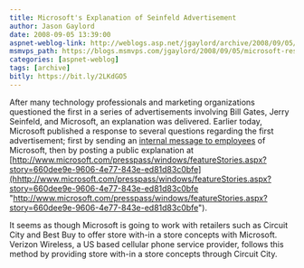 ```yaml
---
title: Microsoft's Explanation of Seinfeld Advertisement
author: Jason Gaylord
date: 2008-09-05 13:39:00
aspnet-weblog-link: http://weblogs.asp.net/jgaylord/archive/2008/09/05/microsoft-responds-about-seinfeld-advertisement.aspx
msmvps_path: https://blogs.msmvps.com/jgaylord/2008/09/05/microsoft-responds-about-seinfeld-advertisement/
categories: [aspnet-weblog]
tags: [archive]
bitly: https://bit.ly/2LKdGO5
---
```


After many technology professionals and marketing organizations questioned the first in a series of advertisements involving Bill Gates, Jerry Seinfeld, and Microsoft, an explanation was delivered. Earlier today, Microsoft published a response to several questions regarding the first advertisement; first by sending an [internal message to employees](hhttp://www.techcrunch.com/2008/09/04/microsoft-ads-first-phase-to-engage-consumers-spark-conversation/) of Microsoft, then by posting a public explanation at [http://www.microsoft.com/presspass/windows/featureStories.aspx?story=660dee9e-9606-4e77-843e-ed81d83c0bfe](hhttp://www.microsoft.com/presspass/windows/featureStories.aspx?story=660dee9e-9606-4e77-843e-ed81d83c0bfe "http://www.microsoft.com/presspass/windows/featureStories.aspx?story=660dee9e-9606-4e77-843e-ed81d83c0bfe").

It seems as though Microsoft is going to work with retailers such as Circuit City and Best Buy to offer store with-in a store concepts with Microsoft. Verizon Wireless, a US based cellular phone service provider, follows this method by providing store with-in a store concepts through Circuit City.